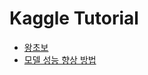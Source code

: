 # Kaggle Tutorial
- [왕초보](https://github.com/stevekwon211/Hello-Kaggle-Guide-KOR)
- [모델 성능 향상 방법]()

